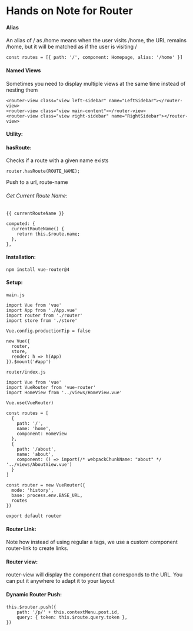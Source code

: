 # Hands on Note for Router

#### Alias
An alias of / as /home means when the user visits /home, the URL remains /home, but it will be matched as if the user is visiting /
```
const routes = [{ path: '/', component: Homepage, alias: '/home' }]
```

#### Named Views
Sometimes you need to display multiple views at the same time instead of nesting them
```
<router-view class="view left-sidebar" name="LeftSidebar"></router-view>
<router-view class="view main-content"></router-view>
<router-view class="view right-sidebar" name="RightSidebar"></router-view>
```

#### Utility:

#### hasRoute:
Checks if a route with a given name exists
```
router.hasRoute(ROUTE_NAME);
```


Push to a url, route-name

###### Get Current Route Name:
```
{{ currentRouteName }}

computed: {
  currentRouteName() {
    return this.$route.name;
  },
},
```

#### Installation:
``` npm install vue-router@4 ```

#### Setup:
``` main.js ```
```
import Vue from 'vue'
import App from './App.vue'
import router from './router'
import store from './store'

Vue.config.productionTip = false

new Vue({
  router,
  store,
  render: h => h(App)
}).$mount('#app')
```

``` router/index.js ```
```
import Vue from 'vue'
import VueRouter from 'vue-router'
import HomeView from '../views/HomeView.vue'

Vue.use(VueRouter)

const routes = [
  {
    path: '/',
    name: 'home',
    component: HomeView
  },
  {
    path: '/about',
    name: 'about',
    component: () => import(/* webpackChunkName: "about" */ '../views/AboutView.vue')
  }
]

const router = new VueRouter({
  mode: 'history',
  base: process.env.BASE_URL,
  routes
})

export default router

```

#### Router Link:
Note how instead of using regular a tags, we use a custom component router-link to create links.

#### Router view:
router-view will display the component that corresponds to the URL. You can put it anywhere to adapt it to your layout

#### Dynamic Router Push:

```
this.$router.push({
    path: '/p/' + this.contextMenu.post.id,
    query: { token: this.$route.query.token },
})
```
